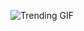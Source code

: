 ![Trending GIF](https://media4.giphy.com/media/v1.Y2lkPThiYjIxNzcyaWIzMnc1Njg2aDdzbnUyN3hrOTc2bHJlejIwZGM2bmRwcGZkMmY4ZSZlcD12MV9naWZzX3NlYXJjaCZjdD1n/bGgsc5mWoryfgKBx1u/giphy.gif)
